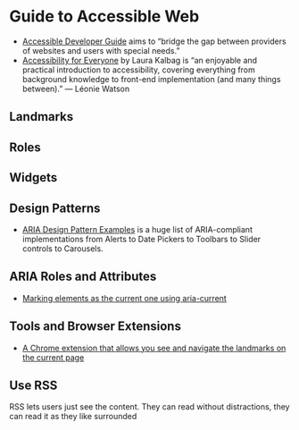 # Guide to Accessible Web

- [Accessible Developer Guide](https://www.accessibility-developer-guide.com/introduction/) aims to “bridge the gap between providers of websites and users with special needs.”
- [Accessibility for Everyone](https://abookapart.com/products/accessibility-for-everyone) by Laura Kalbag is “an enjoyable and practical introduction to accessibility, covering everything from background knowledge to front-end implementation (and many things between).” — Léonie Watson

## Landmarks

## Roles

## Widgets

## Design Patterns

- [ARIA Design Pattern Examples](https://www.w3.org/TR/wai-aria-practices/examples/) is a huge list of ARIA-compliant implementations from Alerts to Date Pickers to Toolbars to Slider controls to Carousels.

## ARIA Roles and Attributes

- [Marking elements as the current one using aria-current](https://www.accessibility-developer-guide.com/examples/sensible-aria-usage/current/)

## Tools and Browser Extensions

- [A Chrome extension that allows you see and navigate the landmarks on the current page](https://chrome.google.com/webstore/detail/landmark-navigation-via-k/ddpokpbjopmeeiiolheejjpkonlkklgp)

## Use RSS

RSS lets users just see the content. They can read without distractions, they can read it as they like surrounded
